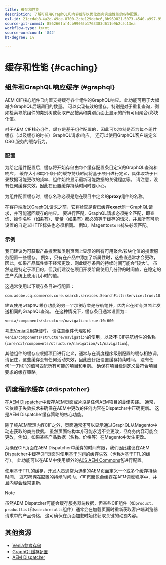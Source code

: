 ```yaml
---
title: 缓存和性能
description: 了解可启用GraphQL和内容缓存以优化商务实施性能的各种配置。
exl-id: 21ccdab8-4a2d-49ce-8700-2cbe129debc6,8b969821-5073-4540-a997-95c74a11e4f0
source-git-commit: 856266faf4cb99056b1763383d611e9b2c3c13ea
workflow-type: tm+mt
source-wordcount: '842'
ht-degree: 1%

---
```


# 缓存和性能 {#caching}

## 组件和GraphQL响应缓存 {#graphql}

AEM CIF核心组件已内置支持缓存各个组件的GraphQL响应。 此功能可用于大幅减少GraphQL后端调用的数量。 可以实现有效的缓存，特别是对于重复查询，例如检索导航组件的类别树或获取产品搜索和类别页面上显示的所有可用聚合/彩块化值。

对于AEM CIF核心组件，缓存是基于组件配置的，因此可以控制是否为每个组件缓存（以及缓存的时长）GraphQL请求/响应。 还可以使用GraphQL客户端定义OSGi服务的缓存行为。

### 配置

为给定组件配置后，缓存将开始存储由每个缓存配置条目定义的GraphQL查询和响应。 缓存大小和每个条目的缓存持续时间将基于项目进行定义，具体取决于目录数据可能更改的频率、组件始终显示最新可能数据的关键程度等。 请注意，没有任何缓存失效，因此在设置缓存持续时间时要小心。

为组件配置缓存时，缓存名称必须是您在项目中定义的&#x200B;**proxy**&#x200B;组件的名称。

在客户端发送GraphQL请求之前，它将检查是否已缓存&#x200B;**exact**&#x200B;同一GraphQL请求，并可能返回缓存的响应。 要进行匹配，GraphQL请求必须完全匹配，即查询、操作名称（如果有）、变量（如果有）都必须等于缓存的请求，并且所有可能设置的自定义HTTP标头也必须相同。 例如，Magento`Store`标头必须匹配。

### 示例

我们建议为可获取产品搜索和类别页面上显示的所有可用聚合/彩块化值的搜索服务配置一些缓存。 例如，只有在产品中添加了新属性时，这些值通常才会更改，因此，如果产品属性集不经常更改，则此缓存条目的持续时间可能会“较大”。 虽然这是特定于项目的，但我们建议在项目开发阶段使用几分钟的时间值，在稳定的生产系统上使用几小时的值。

这通常使用以下缓存条目进行配置：

```
com.adobe.cq.commerce.core.search.services.SearchFilterService:true:10:3600
```

建议使用GraphQl缓存功能的另一个示例方案是导航组件，因为它在所有页面上发送相同的GraphQL查询。 在这种情况下，缓存条目通常设置为：

```
venia/components/structure/navigation:true:10:600
```

考虑[Venia引用存储](https://github.com/adobe/aem-cif-guides-venia)时。 请注意组件代理名称`venia/components/structure/navigation`的使用，以及&#x200B;**不** CIF导航组件的名称(`core/cif/components/structure/navigation/v1/navigation`)。

其他组件的缓存应根据项目进行定义，通常与在调度程序级别配置的缓存相协调。 请记住，这些缓存没有任何活动失效，因此应仔细设置缓存持续时间。 没有任何“一刀切”的值可匹配所有可能的项目和用例。 确保在项目级别定义最符合项目要求的缓存策略。

## 调度程序缓存 {#dispatcher}

在[AEM Dispatcher](https://experienceleague.adobe.com/docs/experience-manager-dispatcher/using/dispatcher.html?lang=zh-Hans)中缓存AEM页面或片段是任何AEM项目的最佳实践。 通常，它依赖于失效技术来确保在AEM中更改的任何内容在Dispatcher中正确更新。 这是AEM Dispatcher缓存策略的核心功能。

除了纯AEM管理内容CIF之外，页面通常还可以显示通过GraphQL从Magento中动态获取的商务数据。 虽然页面结构本身可能永远不会更改，但商务内容可能会更改，例如，如果某些产品数据（名称、价格等）在Magento中发生更改。

为确保CIF页面在AEM Dispatcher中缓存的时间有限，我们因此建议在AEM Dispatcher中缓存CIF页面时使用[基于时间的缓存失效](https://experienceleague.adobe.com/docs/experience-manager-dispatcher/using/configuring/dispatcher-configuration.html#configuring-time-based-cache-invalidation-enablettl)（也称为基于TTL的缓存）。 此功能可以在AEM中使用额外的[ACS AEM Commons](https://adobe-consulting-services.github.io/acs-aem-commons/)包进行配置。

使用基于TTL的缓存，开发人员通常为选定的AEM页面定义一个或多个缓存持续时间。 这可确保在配置的持续时间内，CIF页面仅会缓存在AEM调度程序中，并且内容会经常更新。

>[!NOTE]
>
>虽然AEM Dispatcher可能会缓存服务器端数据，但某些CIF组件（如`product`、`productlist`和`searchresults`组件）通常会在加载页面时重新获取客户端浏览器请求中的产品价格。 这可确保在页面加载时始终获取关键的动态内容。

## 其他资源

- [Venia参考存储](https://github.com/adobe/aem-cif-guides-venia)
- [GraphQL缓存配置](https://github.com/adobe/commerce-cif-graphql-client#caching)
- [AEM Dispatcher](https://experienceleague.adobe.com/docs/experience-manager-dispatcher/using/dispatcher.html)
